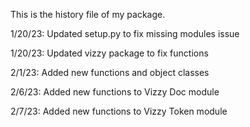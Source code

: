 This is the history file of my package.

1/20/23: Updated setup.py to fix missing modules issue

1/20/23: Updated vizzy package to fix functions

2/1/23: Added new functions and object classes

2/6/23: Added new functions to Vizzy Doc module

2/7/23: Added new functions to Vizzy Token module
